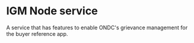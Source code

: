# IGM Node service
A service that has features to enable ONDC's grievance management for the buyer reference app.
